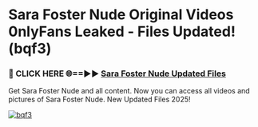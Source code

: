 # Sara Foster Nude Original Videos 0nlyFans Leaked - Files Updated! (bqf3)

<h3>🔴 CLICK HERE 🌐==►► <a href="https://tinyurl.com/5h6xmrr3" rel="nofollow">Sara Foster Nude Updated Files</a></h3>

Get Sara Foster Nude and all content. Now you can access all videos and pictures of Sara Foster Nude. New Updated Files 2025!

[![bqf3](https://i.imgur.com/KVD873Z.gif)](https://tinyurl.com/5h6xmrr3)
